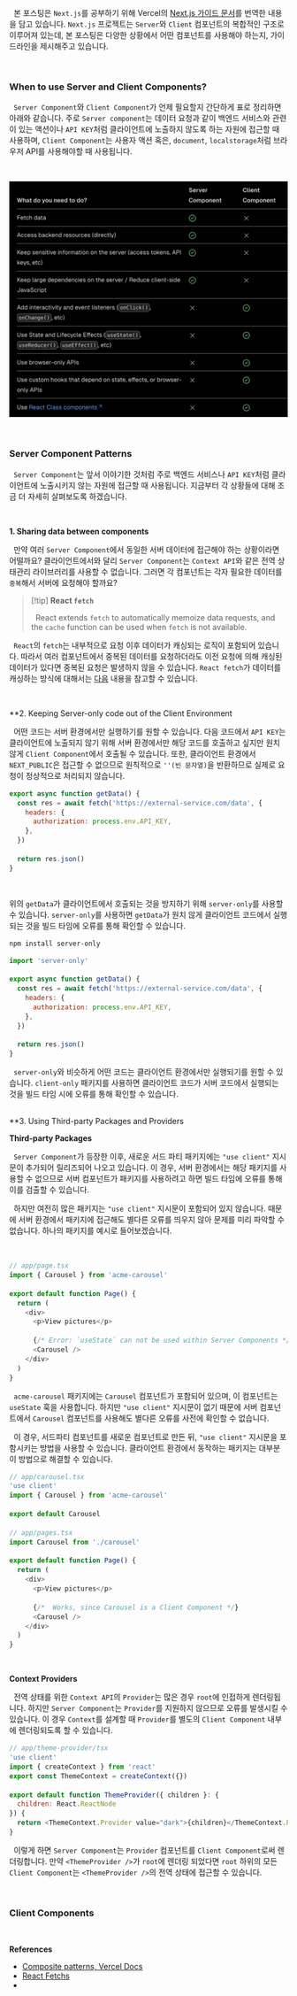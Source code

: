 
&nbsp;&nbsp;본 포스팅은 `Next.js`를 공부하기 위해 Vercel의 [Next.js 가이드 문서](https://nextjs.org/docs/app/building-your-application/rendering/composition-patterns)를 번역한 내용을 담고 있습니다. `Next.js` 프로젝트는 `Server`와 `Client` 컴포넌트의 복합적인 구조로 이루어져 있는데, 본 포스팅은 다양한 상황에서 어떤 컴포넌트를 사용해야 하는지, 가이드라인을 제시해주고 있습니다.

<br>

### When to use Server and Client Components?

&nbsp;&nbsp;`Server Component`와 `Client Component`가 언제 필요할지 간단하게 표로 정리하면 아래와 같습니다. 주로 `Server component`는 데이터 요청과 같이 백엔드 서비스와 관련이 있는 액션이나 `API KEY`처럼 클라이언트에 노출하지 않도록 하는 자원에 접근할 때 사용하며, `Client Component`는 사용자 액션 혹은, `document`, `localstorage`처럼 브라우저 API를 사용해야할 때 사용됩니다.

<br>

![when_to_use_server_and_client_components|600](../images/when_to_use_server_and_client_components.png)

<br>

### Server Component Patterns

&nbsp;&nbsp;`Server Component`는 앞서 이야기한 것처럼 주로 백엔드 서비스나 `API KEY`처럼 클라이언트에 노출시키지 않는 자원에 접근할 때 사용됩니다. 지금부터 각 상황들에 대해 조금 더 자세히 살펴보도록 하겠습니다.

<br>

**1. Sharing data between components**

&nbsp;&nbsp;만약 여러 `Server Component`에서 동일한 서버 데이터에 접근해야 하는 상황이라면 어떨까요? 클라이언트에서와 달리 `Server Component`는 `Context API`와 같은 전역 상태관리 라이브러리를 사용할 수 없습니다. 그러면 각 컴포넌트는 각자 필요한 데이터를 `중복`해서 서버에 요청해야 할까요?

>[!tip] **React `fetch`**
>
>&nbsp;&nbsp;React extends `fetch` to automatically memoize data requests, and the `cache` function can be used when `fetch` is not available.

&nbsp;&nbsp;`React`의 `fetch`는 내부적으로 요청 이후 데이터가 캐싱되는 로직이 포함되어 있습니다. 따라서 여러 컴포넌트에서 중복된 데이터를 요청하더라도 이전 요청에 의해 캐싱된 데이터가 있다면 중복된 요청은 발생하지 않을 수 있습니다. `React fetch`가 데이터를 캐싱하는 방식에 대해서는 [다음](https://nextjs.org/docs/app/building-your-application/caching#request-memoization) 내용을 참고할 수 있습니다.

<br>

**2. Keeping Server-only code out of the Client Environment

&nbsp;&nbsp;어떤 코드는 서버 환경에서만 실행하기를 원할 수 있습니다. 다음 코드에서 `API KEY`는 클라이언트에 노출되지 않기 위해 서버 환경에서만 해당 코드를 호출하고 싶지만 원치 않게 `Client Component`에서 호출될 수 있습니다. 또한, 클라이언트 환경에서 `NEXT_PUBLIC`은 접근할 수 없으므로 원칙적으로 `''(빈 문자열)`을 반환하므로 실제로 요청이 정상적으로 처리되지 않습니다.

```javascript
export async function getData() {
  const res = await fetch('https://external-service.com/data', {
    headers: {
      authorization: process.env.API_KEY,
    },
  })
 
  return res.json()
}
```

<br>

위의 `getData`가 클라이언트에서 호출되는 것을 방지하기 위해 `server-only`를 사용할 수 있습니다. `server-only`를 사용하면 `getData`가 원치 않게 클라이언트 코드에서 실행되는 것을 빌드 타임에 오류를 통해 확인할 수 있습니다.

```bash
npm install server-only
```

```javascript
import 'server-only'
 
export async function getData() {
  const res = await fetch('https://external-service.com/data', {
    headers: {
      authorization: process.env.API_KEY,
    },
  })
 
  return res.json()
}
```

&nbsp;&nbsp;`server-only`와 비슷하게 어떤 코드는 클라이언트 환경에서만 실행되기를 원할 수 있습니다. `client-only` 패키지를 사용하면 클라이언트 코드가 서버 코드에서 실행되는 것을 빌드 타임 시에 오류를 통해 확인할 수 있습니다.

<br>
**3. Using Third-party Packages and Providers

**Third-party Packages**

&nbsp;&nbsp;`Server Component`가 등장한 이후, 새로운 서드 파티 패키지에는 `"use client"` 지시문이 추가되어 릴리즈되어 나오고 있습니다. 이 경우, 서버 환경에서는 해당 패키지를 사용할 수 없으므로 서버 컴포넌트가 패키지를 사용하려고 하면 빌드 타임에 오류를 통해 이를 검출할 수 있습니다.

&nbsp;&nbsp;하지만 여전히 많은 패키지는 `"use client"` 지시문이 포함되어 있지 않습니다. 때문에 서버 환경에서 패키지에 접근해도 별다른 오류를 띄우지 않아 문제를 미리 파악할 수 없습니다. 하나의 패키지를 예시로 들어보겠습니다.

<br>

```javascript
// app/page.tsx
import { Carousel } from 'acme-carousel'
 
export default function Page() {
  return (
    <div>
      <p>View pictures</p>
 
      {/* Error: `useState` can not be used within Server Components */}
      <Carousel />
    </div>
  )
}
```

&nbsp;&nbsp;`acme-carousel` 패키지에는 `Carousel` 컴포넌트가 포함되어 있으며, 이 컴포넌트는 `useState` 훅을 사용합니다. 하지만 `"use client"` 지시문이 없기 때문에 서버 컴포넌트에서 `Carousel` 컴포넌트를 사용해도 별다른 오류를 사전에 확인할 수 없습니다.

&nbsp;&nbsp;이 경우, 서드파티 컴포넌트를 새로운 컴포넌트로 만든 뒤, `"use client"` 지시문을 포함시키는 방법을 사용할 수 있습니다. 클라이언트 환경에서 동작하는 패키지는 대부분 이 방법으로 해결할 수 있습니다.

```javascript
// app/carousel.tsx
'use client'
import { Carousel } from 'acme-carousel'
 
export default Carousel

// app/pages.tsx
import Carousel from './carousel'
 
export default function Page() {
  return (
    <div>
      <p>View pictures</p>
 
      {/*  Works, since Carousel is a Client Component */}
      <Carousel />
    </div>
  )
}
```

<br>

**Context Providers**

&nbsp;&nbsp;전역 상태를 위한 `Context API`의 `Provider`는 많은 경우 `root`에 인접하게 렌더링됩니다. 하지만 `Server Component`는 `Provider`를 지원하지 않으므로 오류를 발생시킬 수 있습니다. 이 경우 `Context`를 설계할 때 `Provider`를 별도의 `Client Component` 내부에 렌더링되도록 할 수 있습니다.

```javascript
// app/theme-provider/tsx
'use client'
import { createContext } from 'react'
export const ThemeContext = createContext({})
 
export default function ThemeProvider({ children }: {
  children: React.ReactNode
}) {
  return <ThemeContext.Provider value="dark">{children}</ThemeContext.Provider>
}
```

  &nbsp;&nbsp;이렇게 하면 `Server Component`는 `Provider` 컴포넌트를 `Client Component`로써 렌더링합니다. 만약 `<ThemeProvider />`가 `root`에 렌더링 되었다면 `root` 하위의 모든 `Client Component`는 `<ThemeProvider />`의 전역 상태에 접근할 수 있습니다.

<br>

### Client Components



<br>

**References**
- [Composite patterns, Vercel Docs](https://nextjs.org/docs/app/building-your-application/rendering/composition-patterns)
- [React Fetchs](https://nextjs.org/docs/app/building-your-application/caching#request-memoization)
- 